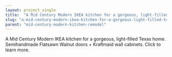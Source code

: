 ```yaml
---
layout: project_single
title:  "A Mid Century Modern IKEA kitchen for a gorgeous, light-filled Texas home. Semihandmade Flatsawn Walnut doors + Kraftmaid wall cabinets. Click to learn more."
slug: "a-mid-century-modern-ikea-kitchen-for-a-gorgeous-light-filled-texas-home-semihandmade-flatsawn-walnut"
parent: "mid-century-modern-kitchen-remodel"
---
```

A Mid Century Modern IKEA kitchen for a gorgeous, light-filled Texas home. Semihandmade Flatsawn Walnut doors + Kraftmaid wall cabinets. Click to learn more.